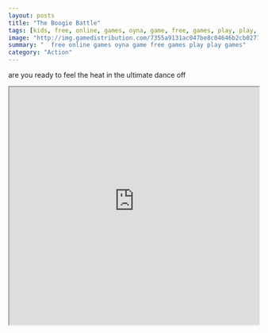```yaml
---
layout: posts
title: "The Boogie Battle"
tags: [kids, free, online, games, oyna, game, free, games, play, play, games]
image: "http://img.gamedistribution.com/7355a9131ac047be8c04646b2cb0277b.jpg"
summary: "  free online games oyna game free games play play games"
category: "Action"
---
```


are you ready to feel the heat in the ultimate dance off

<iframe width="100%" height="480px;" src="http://flash.gamedistribution.com?game=7355a9131ac047be8c04646b2cb0277b"></iframe>